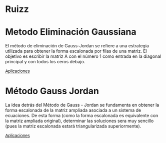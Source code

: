 # Ruizz

# Metodo Eliminación Gaussiana

El método de eliminación de Gauss-Jordan se refiere a una estrategia utilizada para obtener la forma escalonada por filas de una matriz. El objetivo es escribir la matriz  A
  con el número 1 como entrada en la diagonal principal y con todos los ceros debajo.

  <a href="https://github.com/Ruiz2504/Ruiz/blob/main/Eliminaci%C3%B3n%20Gaussiana.zip"> <font font face = "arial"> Aplicaciones </font> </a>

# Método Gauss Jordan

La idea detrás del Método de Gauss - Jordan se fundamenta en obtener la forma escalonada de la matriz ampliada asociada a un sistema de ecuaciones. De esta forma (como la forma escalonada es equivalente con la matriz ampliada original), determinar las soluciones sera muy sencillo (pues la matriz escalonada estará triangularizada superiormente).

<a href="https://github.com/Ruiz2504/Ruiz/blob/main/Gauss%20Jordan.zip"> <font font face = "arial"> Aplicaciones </font> </a>

